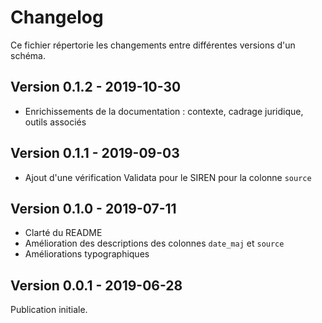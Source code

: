 # Changelog

Ce fichier répertorie les changements entre différentes versions d'un schéma.

## Version 0.1.2 - 2019-10-30
- Enrichissements de la documentation : contexte, cadrage juridique, outils associés

## Version 0.1.1 - 2019-09-03
- Ajout d'une vérification Validata pour le SIREN pour la colonne `source`

## Version 0.1.0 - 2019-07-11
- Clarté du README
- Amélioration des descriptions des colonnes `date_maj` et `source`
- Améliorations typographiques

## Version 0.0.1 - 2019-06-28
Publication initiale.
